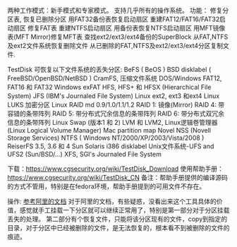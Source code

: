 两种工作模式：新手模式和专家模式。
支持几乎所有的操作系统。
功能：
    修复分区表, 恢复已删除分区
    用FAT32备份表恢复启动扇区
    重建FAT12/FAT16/FAT32启动扇区
    修复FAT表
    重建NTFS启动扇区
    用备份表恢复NTFS启动扇区
    用MFT镜像表(MFT Mirror)修复MFT表
    查找ext2/ext3/ext4备份的SuperBlock
    从FAT,NTFS及ext2文件系统恢复删除文件
    从已删除的FAT,NTFS及ext2/ext3/ext4分区复制文件.

TestDisk 可恢复以下文件系统的丢失分区:
    BeFS ( BeOS )
    BSD disklabel ( FreeBSD/OpenBSD/NetBSD )
    CramFS, 压缩文件系统
    DOS/Windows FAT12, FAT16 和 FAT32
    Windows exFAT
    HFS, HFS+ 和 HFSX (Hierarchical File System)
    JFS (IBM's Journaled File System)
    Linux ext2, ext3 和ext4
    Linux LUKS 加密分区
    Linux RAID md 0.9/1.0/1.1/1.2
    RAID 1: 镜像(Mirror)
    RAID 4: 带容错的条带阵列
    RAID 5: 带分布式冗余信息的条带阵列
    RAID 6: 带分布式双冗余信息的条带阵列
    Linux Swap (版本1 和 2)
    LVM 和 LVM2, Linux逻辑卷管理器(Linux Logical Volume Manager)
    Mac partition map
    Novel NSS (Novell Storage Services)
    NTFS ( Windows NT/2000/XP/2003/Vista/2008 )
    ReiserFS 3.5, 3.6 和 4
    Sun Solaris i386 disklabel
    Unix文件系统-UFS and UFS2 (Sun/BSD/...)
    XFS, SGI's Journaled File System

下载：https://www.cgsecurity.org/wiki/TestDisk_Download
使用帮助手册：https://www.cgsecurity.org/wiki/TestDisk_CN
备注：帮助手册提供的编译源码的方式不管用，特别是在fedora环境，帮助手册提到的可用文件不存在。

操作: [参考阿里的文档](https://help.aliyun.com/document_detail/52046.html?spm=5176.229592.1220801.13.39fb3d92OyzrSh)
对于阿里的文档，有些疑惑，没看出来这个工具具体的价值，感觉就手工挂载一下分区就可以继续正常用了，特别是第一部分对于分区挂载丢失的处理。
第二部分有个恢复文件，只能将该分区现有的文件，copy到指定的目录，对于分区中已经被删除的文件，是无法恢复的，根本看不到被删除的文件的痕迹。

